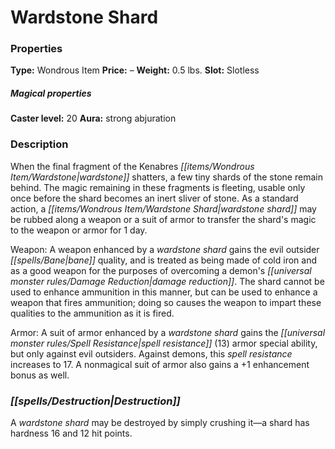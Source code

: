 ﻿---
Title: "Wardstone Shard"
Type: "Wondrous Item"
Price: "–"
Weight: "0.5 lbs."
Slot: "Slotless"
Caster level: "20"
Aura: "strong abjuration"
Description: |
  "When the final fragment of the Kenabres _wardstone_ shatters, a few tiny shards of the stone remain behind. The magic remaining in these fragments is fleeting, usable only once before the shard becomes an inert sliver of stone. As a standard action, a _wardstone shard_ may be rubbed along a weapon or a suit of armor to transfer the shard's magic to the weapon or armor for 1 day.
  _Weapon_: A weapon enhanced by a wardstone shard gains the evil outsider bane quality, and is treated as being made of cold iron and as a good weapon for the purposes of overcoming a demon's damage reduction. The shard cannot be used to enhance ammunition in this manner, but can be used to enhance a weapon that fires ammunition; doing so causes the weapon to impart these qualities to the ammunition as it is fired.
  _Armor_: A suit of armor enhanced by a _wardstone shard_ gains the spell resistance (13) armor special ability, but only against evil outsiders. Against demons, this spell resistance increases to 17. A nonmagical suit of armor also gains a +1 enhancement bonus as well."
Destruction: |
  "A _wardstone shard_ may be destroyed by simply crushing it—a shard has hardness 16 and 12 hit points."
Sources: "['Pathfinder #73: The Worldwound Incursion']"
---

# Wardstone Shard

### Properties

**Type:** Wondrous Item **Price:** – **Weight:** 0.5 lbs. **Slot:** Slotless

##### Magical properties

**Caster level:** 20 **Aura:** strong abjuration

### Description

When the final fragment of the Kenabres _[[items/Wondrous Item/Wardstone|wardstone]]_ shatters, a few tiny shards of the stone remain behind. The magic remaining in these fragments is fleeting, usable only once before the shard becomes an inert sliver of stone. As a standard action, a _[[items/Wondrous Item/Wardstone Shard|wardstone shard]]_ may be rubbed along a weapon or a suit of armor to transfer the shard's magic to the weapon or armor for 1 day.

Weapon: A weapon enhanced by a _wardstone shard_ gains the evil outsider _[[spells/Bane|bane]]_ quality, and is treated as being made of cold iron and as a good weapon for the purposes of overcoming a demon's _[[universal monster rules/Damage Reduction|damage reduction]]_. The shard cannot be used to enhance ammunition in this manner, but can be used to enhance a weapon that fires ammunition; doing so causes the weapon to impart these qualities to the ammunition as it is fired.

Armor: A suit of armor enhanced by a _wardstone shard_ gains the _[[universal monster rules/Spell Resistance|spell resistance]]_ (13) armor special ability, but only against evil outsiders. Against demons, this _spell resistance_ increases to 17. A nonmagical suit of armor also gains a +1 enhancement bonus as well.

### _[[spells/Destruction|Destruction]]_

A _wardstone shard_ may be destroyed by simply crushing it—a shard has hardness 16 and 12 hit points.

